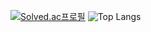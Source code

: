 [![Solved.ac프로필](http://mazassumnida.wtf/api/v2/generate_badge?boj=suhyuk9350)](https://solved.ac/suhyuk9350})
![Top Langs](https://github-readme-stats.vercel.app/api/top-langs/?username=suhyuk0544&theme=dark&layout=compact)
<!--
**suhyuk0544/suhyuk0544** is a ✨ _special_ ✨ repository because its `README.md` (this file) appears on your GitHub profile.

Here are some ideas to get you started:

- 🔭 I’m currently working on ...
- 🌱 I’m currently learning ...
- 👯 I’m looking to collaborate on ...
- 🤔 I’m looking for help with ...
- 💬 Ask me about ...
- 📫 How to reach me: ...
- 😄 Pronouns: ...
- ⚡ Fun fact: ...
-->
